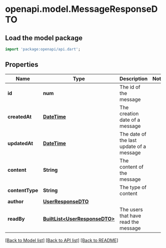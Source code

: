 # openapi.model.MessageResponseDTO

## Load the model package
```dart
import 'package:openapi/api.dart';
```

## Properties
Name | Type | Description | Notes
------------ | ------------- | ------------- | -------------
**id** | **num** | The id of the message | 
**createdAt** | [**DateTime**](DateTime.md) | The creation date of a message | 
**updatedAt** | [**DateTime**](DateTime.md) | The date of the last update of a message | 
**content** | **String** | The content of the message | 
**contentType** | **String** | The type of content | 
**author** | [**UserResponseDTO**](UserResponseDTO.md) |  | 
**readBy** | [**BuiltList&lt;UserResponseDTO&gt;**](UserResponseDTO.md) | The users that have read the message | 

[[Back to Model list]](../README.md#documentation-for-models) [[Back to API list]](../README.md#documentation-for-api-endpoints) [[Back to README]](../README.md)


